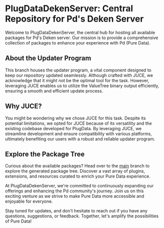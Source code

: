 # PlugDataDekenServer: Central Repository for Pd's Deken Server

Welcome to PlugDataDekenServer, the central hub for hosting all available packages for Pd's Deken server. Our mission is to provide a comprehensive collection of packages to enhance your experience with Pd (Pure Data).

## About the Updater Program
This branch houses the updater program, a vital component designed to keep our repository updated seamlessly. Although crafted with JUCE, we acknowledge that it might not be the optimal tool for the task. However, leveraging JUCE enables us to utilize the ValueTree binary output efficiently, ensuring a smooth and efficient update process.

## Why JUCE?
You might be wondering why we chose JUCE for this task. Despite its potential limitations, we opted for JUCE because of its versatility and the existing codebase developed for PlugData. By leveraging JUCE, we streamline development and ensure compatibility with various platforms, ultimately benefiting our users with a robust and reliable updater program.

## Explore the Package Tree
Curious about the available packages? Head over to the [main](https://github.com/timothyschoen/PlugDataDekenServer/tree/main) branch to explore the generated package tree. Discover a vast array of plugins, extensions, and resources curated to enrich your Pure Data experience.

At PlugDataDekenServer, we're committed to continuously expanding our offerings and enhancing the Pd community's journey. Join us on this exciting venture as we strive to make Pure Data more accessible and enjoyable for everyone.

Stay tuned for updates, and don't hesitate to reach out if you have any questions, suggestions, or feedback. Together, let's amplify the possibilities of Pure Data!
